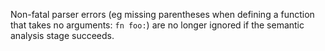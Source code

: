 Non-fatal parser errors (eg missing parentheses when defining a function that takes no arguments: `fn foo:`)
are no longer ignored if the semantic analysis stage succeeds.
